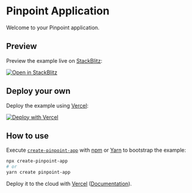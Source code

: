 # Pinpoint Application

Welcome to your Pinpoint application.

## Preview

Preview the example live on [StackBlitz](http://stackblitz.com/):

[![Open in StackBlitz](https://developer.stackblitz.com/img/open_in_stackblitz.svg)](https://stackblitz.com/github/pinpt/app-template)

## Deploy your own

Deploy the example using [Vercel](https://vercel.com?utm_source=github&utm_medium=readme&utm_campaign=app-template):

[![Deploy with Vercel](https://vercel.com/button)](https://vercel.com/new/git/external?repository-url=https://github.com/pinpt/app-template&project-name=pinpoint&repository-name=pinpoint)

## How to use

Execute [`create-pinpoint-app`](https://github.com/pinpt/create-pinpoint-app) with [npm](https://docs.npmjs.com/cli/init) or [Yarn](https://yarnpkg.com/lang/en/docs/cli/create/) to bootstrap the example:

```bash
npx create-pinpoint-app
# or
yarn create pinpoint-app
```

Deploy it to the cloud with [Vercel](https://vercel.com/new?utm_source=github&utm_medium=readme&utm_campaign=app-template) ([Documentation](https://nextjs.org/docs/deployment)).
